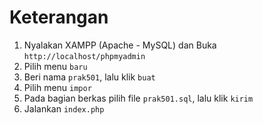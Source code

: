 # Keterangan

1. Nyalakan XAMPP (Apache - MySQL) dan Buka `http://localhost/phpmyadmin`
2. Pilih menu `baru`
3. Beri nama `prak501`, lalu klik `buat`
4. Pilih menu `impor`
4. Pada bagian berkas pilih file `prak501.sql`, lalu klik `kirim`
5. Jalankan `index.php`